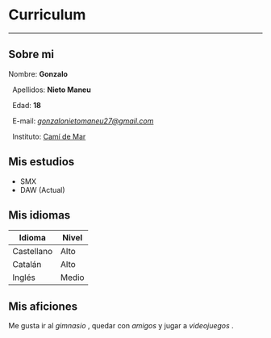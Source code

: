 # Curriculum
---
## Sobre mi
 Nombre:  **Gonzalo** 
 
 &nbsp; 
 Apellidos:  **Nieto Maneu**
 
 &nbsp;
 Edad:  **18**
 
 &nbsp;
 E-mail:  *gonzalonietomaneu27@gmail.com*
 
 &nbsp;
 Instituto:  [Camí de Mar](https://www.inscamidemar.cat)

## Mis estudios

* SMX 
* DAW (Actual)

## Mis idiomas

| Idioma | Nivel   |
| ------ |---------|
| Castellano  | Alto   |
| Catalán  | Alto   |
| Inglés | Medio  |

## Mis aficiones

Me gusta ir al *gimnasio* , quedar con *amigos* y jugar a *videojuegos* .
